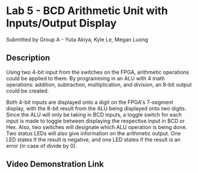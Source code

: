 # Lab 5 - BCD Arithmetic Unit with Inputs/Output Display
Submitted by Group A - Yuta Akiya, Kyle Le, Megan Luong

## Description
Using two 4-bit input from the switches on the FPGA, arithmetic operations could be applied to them. By programming in an ALU with 4 math operations: addition, subtraction, multiplication, and division, an 8-bit output could be created.

Both 4-bit inputs are displayed onto a digit on the FPGA's 7-segment display, with the 8-bit result from the ALU being displayed onto two digits. Since the ALU will only be taking in BCD inputs, a toggle switch for each input is made to toggle between displaying the respective input in BCD or Hex. Also, two switches will designate which ALU operation is being done. Two status LEDs will also give information on the arithmetic output. One LED states if the result is negative, and one LED states if the result is an error (in case of divide by 0).

## Video Demonstration Link
